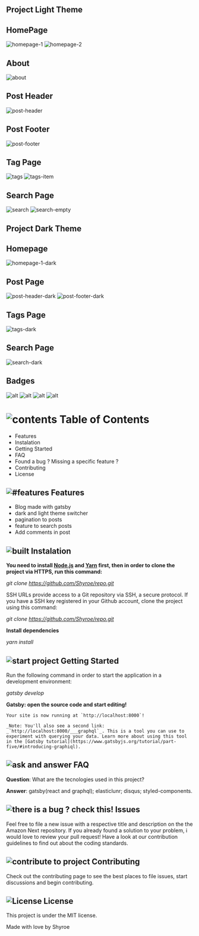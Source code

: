 ﻿## Project Light Theme

## HomePage

![homepage-1](https://user-images.githubusercontent.com/32007101/85189895-6603a500-b289-11ea-9e06-619c0f105195.png)
![homepage-2](https://user-images.githubusercontent.com/32007101/85189898-68fe9580-b289-11ea-89e2-8fe18164aef9.png)

## About

![about](https://user-images.githubusercontent.com/32007101/85189902-6e5be000-b289-11ea-888d-8e6272b270d5.png)

## Post Header

![post-header](https://user-images.githubusercontent.com/32007101/85189907-787dde80-b289-11ea-8c50-c05ed90066c6.png)

## Post Footer

![post-footer](https://user-images.githubusercontent.com/32007101/85189908-7ae03880-b289-11ea-86a2-d61f30513599.png)

## Tag Page

![tags](https://user-images.githubusercontent.com/32007101/85189912-83d10a00-b289-11ea-9708-e99413dc3324.png)
![tags-item](https://user-images.githubusercontent.com/32007101/85189913-86336400-b289-11ea-95b8-7226c7e944bf.png)

## Search Page

![search](https://user-images.githubusercontent.com/32007101/85189916-8a5f8180-b289-11ea-8b19-42f2aebdea43.png)
![search-empty](https://user-images.githubusercontent.com/32007101/85189919-8d5a7200-b289-11ea-8af9-2b74427be9b2.png)

## Project Dark Theme

## Homepage

![homepage-1-dark](https://user-images.githubusercontent.com/32007101/85189945-df9b9300-b289-11ea-9f86-48bcb76942ef.png)

## Post Page

![post-header-dark](https://user-images.githubusercontent.com/32007101/85189946-e75b3780-b289-11ea-9ca6-e22e5c291083.png)
![post-footer-dark](https://user-images.githubusercontent.com/32007101/85189947-e9bd9180-b289-11ea-8db2-9843530ced4e.png)

## Tags Page

![tags-dark](https://user-images.githubusercontent.com/32007101/85189948-ed511880-b289-11ea-8c87-15449bb007f0.png)

## Search Page

![search-dark](https://user-images.githubusercontent.com/32007101/85189949-efb37280-b289-11ea-801d-6c21bdb7dd5f.png)

## Badges

![alt](https://img.shields.io/badge/author-Shyroe-orange)
![alt](https://img.shields.io/badge/languages-4-orange)
![alt](https://img.shields.io/github/contributors/Shyroe/shyroeDev.svg?style=flat&color=orange)
![alt](https://img.shields.io/github/forks/Shyroe/shyroeDev.svg?color=orange)

# ![contents](https://img.icons8.com/color/40/000000/pin.png) Table of Contents

- Features
- Instalation
- Getting Started
- FAQ
- Found a bug ? Missing a specific feature ?
- Contributing
- License

## ![#features](https://img.icons8.com/color/30/000000/rocket.png) Features

- Blog made with gatsby
- dark and light theme switcher
- pagination to posts
- feature to search posts
- Add comments in post

## ![built](https://img.icons8.com/color/30/000000/maintenance.png) Instalation

**You need to install [Node.js](https://nodejs.org/en/download/) and [Yarn](https://yarnpkg.com/) first, then in order to clone the project via HTTPS, run this command:**

_git clone https://github.com/Shyroe/repo.git_

SSH URLs provide access to a Git repository via SSH, a secure protocol. If you have a SSH key registered in your Github account, clone the project using this command:

_git clone https://github.com/Shyroe/repo.git_

**Install dependencies**

_yarn install_

## ![start project](https://img.icons8.com/color/30/000000/running--v1.png) Getting Started

Run the following command in order to start the application in a development environment:

_gatsby develop_

**Gatsby: open the source code and start editing!**

    Your site is now running at `http://localhost:8000`!

    _Note: You'll also see a second link: _`http://localhost:8000/___graphql`_. This is a tool you can use to experiment with querying your data. Learn more about using this tool in the [Gatsby tutorial](https://www.gatsbyjs.org/tutorial/part-five/#introducing-graphiql).

## ![ask and answer](https://img.icons8.com/nolan/30/faq.png) FAQ

**Question**: What are the tecnologies used in this project?

**Answer**: gatsby(react and graphql); elasticlunr; disqus; styled-components.

## ![there is a bug ? check this!](https://img.icons8.com/color/30/000000/mental-state.png) Issues

Feel free to file a new issue with a respective title and description on the the Amazon Next repository. If you already found a solution to your problem, i would love to review your pull request! Have a look at our contribution guidelines to find out about the coding standards.

## ![contribute to project](https://img.icons8.com/color/30/000000/hashtag-2.png) Contributing

Check out the contributing page to see the best places to file issues, start discussions and begin contributing.

## ![License](https://img.icons8.com/color/30/000000/book.png) License

This project is under the MIT license.

Made with love by Shyroe
